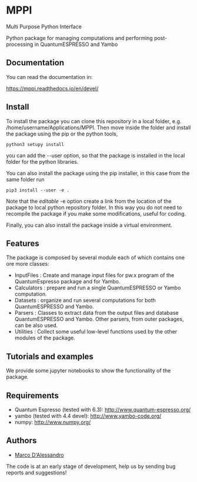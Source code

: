 MPPI
=======
Multi Purpose Python Interface  

Python package for managing computations and performing post-processing in QuantumESPRESSO and Yambo

Documentation
-------------
You can read the documentation in:  

https://mppi.readthedocs.io/en/devel/

Install
-------
To install the package you can clone this repository in a local folder, e.g. /home/username/Applications/MPPI.
Then move inside the folder and install the package using the pip or the python tools,

```console
python3 setupy install
```

you can add the --user option, so that the package is installed in the local folder for the python libraries.

You can also install the package using the pip installer, in this case from the same folder run

```console
pip3 install --user -e .

```
Note that the _editable_ -e option create a link from the location of the package to local python repository folder.
In this way you do not need to recompile the package if you make some modifications, useful for coding.

Finally, you can also install the package inside a virtual environment.

Features
--------
The package is composed by several module each of which contains one ore more classes:

- InputFiles : Create and manage input files for pw.x program of the QuantumEspresso package and for Yambo.
- Calculators : prepare and run a single QuantumESPRESSO or Yambo computation.
- Datasets : organize and run several computations for both QuantumESPRESSO and Yambo.
- Parsers : Classes to extract data from the output files and database QuantumESPRESSO and Yambo.
    Other parsers, from outer packages, can be also used.
- Utilities : Collect some useful low-level functions used by the other modules of the package.

Tutorials and examples
----------------------
We provide some jupyter notebooks to show the functionality of the package.

Requirements
------------
- Quantum Espresso (tested with 6.3): http://www.quantum-espresso.org/
- yambo (tested with 4.4 devel): http://www.yambo-code.org/
- numpy: http://www.numpy.org/

Authors
------
- [Marco D'Alessandro](https://github.com/marcodalessandro76/)

The code is at an early stage of development, help us by sending bug reports and suggestions!
